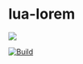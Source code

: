 # lua-lorem

![](https://github.com/seleznevae/lua-lorem/workflows/ci/badge.svg)

[![Build](https://github.com/seleznevae/lua-lorem/workflows/Build/badge.svg)](https://github.com/seleznevae/lua-lua/actions?query=workflow%3ABuild+branch%3Amaster) 


